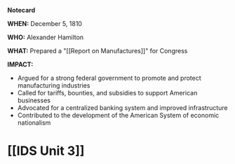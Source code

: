 **Notecard**

**WHEN:** December 5, 1810

**WHO:** Alexander Hamilton

**WHAT:** Prepared a "[[Report on Manufactures]]" for Congress

**IMPACT:**

* Argued for a strong federal government to promote and protect manufacturing industries
* Called for tariffs, bounties, and subsidies to support American businesses
* Advocated for a centralized banking system and improved infrastructure
* Contributed to the development of the American System of economic nationalism
# [[IDS Unit 3]]